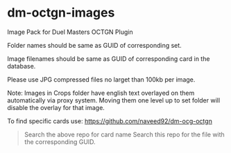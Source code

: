 # dm-octgn-images
Image Pack for Duel Masters OCTGN Plugin

Folder names should be same as GUID of corresponding set.

Image filenames should be same as GUID of corresponding card in the database.

Please use JPG compressed files no larget than 100kb per image.

Note: Images in Crops folder have english text overlayed on them automatically via proxy system. Moving them one level up to set folder will disable the overlay for that image.

To find specific cards use:
https://github.com/naveed92/dm-ocg-octgn

>Search the above repo for card name
>Search this repo for the file with the corresponding GUID.
